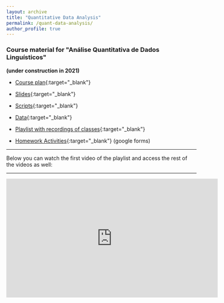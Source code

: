 ```yaml
---
layout: archive
title: "Quantitative Data Analysis"
permalink: /quant-data-analysis/
author_profile: true
---
```


### Course material for "Análise Quantitativa de Dados Linguísticos"
**(under construction in 2021)**

- [Course plan](http://ronaldolimajr.github.io/files/analiseQuantDadosLing_programa_2021_2.pdf){:target="_blank"}

- [Slides](https://www.dropbox.com/sh/ki9jh9yvu8isrq8/AABsmUY4U5njAOixXztEvnQDa?dl=0){:target="_blank"}

- [Scripts](https://www.dropbox.com/sh/kvgza42dh6y9ubq/AACyo8MnRmdnfSvnE8Tdd8Ssa?dl=0){:target="_blank"}

- [Data](https://www.dropbox.com/sh/13jj3jtnlspkv33/AADZDzNY5KG5rrT66xmCJEVAa?dl=0){:target="_blank"}

- [Playlist with recordings of classes](https://youtube.com/playlist?list=PLzkA7H-mNfYhdbUe1e0FMpJDdLj1585zq){:target="_blank"}


- [Homework Activities](https://drive.google.com/drive/folders/1_GCqQwWAmzcB2HY5nAOBsY-J-Y7SMwc-?usp=sharing){:target="_blank"} (google forms)

---

Below you can watch the first video of the playlist and access the rest of the videos as well:

---

<iframe width="560" height="315" src="https://www.youtube.com/embed/videoseries?list=PLzkA7H-mNfYhdbUe1e0FMpJDdLj1585zq" title="YouTube video player" frameborder="0" allow="accelerometer; autoplay; clipboard-write; encrypted-media; gyroscope; picture-in-picture" allowfullscreen></iframe>